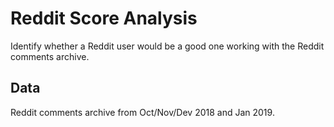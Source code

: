 # Reddit Score Analysis

Identify whether a Reddit user would be a good one working with the Reddit comments archive.

## Data

Reddit comments archive from Oct/Nov/Dev 2018 and Jan 2019.
